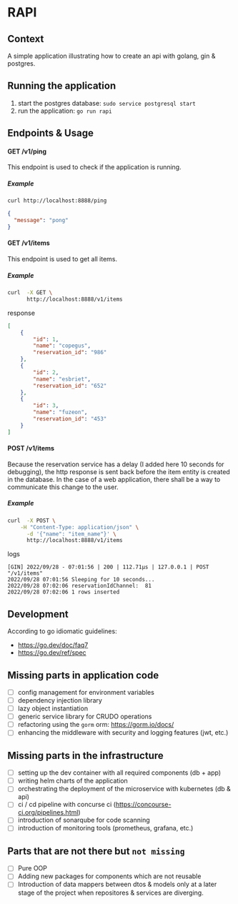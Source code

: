 # RAPI

## Context
A simple application illustrating how to create an api with golang, gin & postgres.

## Running the application
1. start the postgres database: `sudo service postgresql start`
2. run the application: `go run rapi`

## Endpoints & Usage

#### GET /v1/ping

This endpoint is used to check if the application is running.

##### Example

```bash
curl http://localhost:8888/ping
```

```json
{
  "message": "pong"
}
```

#### GET /v1/items

This endpoint is used to get all items.

##### Example
```bash
curl  -X GET \
      http://localhost:8888/v1/items
```
response
```json
[
    {
        "id": 1,
        "name": "copegus",
        "reservation_id": "986"
    },
    {
        "id": 2,
        "name": "esbriet",
        "reservation_id": "652"
    },
    {
        "id": 3,
        "name": "fuzeon",
        "reservation_id": "453"
    }
]
```

#### POST /v1/items

Because the reservation service has a delay (I added here 10 seconds for debugging), the http response is sent back before the item entity is created in the database. In the case of a web application, there shall be a way to communicate this change to the user.

##### Example
```bash
curl  -X POST \
	-H "Content-Type: application/json" \
      -d '{"name": "item_name"}' \
      http://localhost:8888/v1/items
```
logs

```
[GIN] 2022/09/28 - 07:01:56 | 200 | 112.71µs | 127.0.0.1 | POST "/v1/items"
2022/09/28 07:01:56 Sleeping for 10 seconds... 
2022/09/28 07:02:06 reservationIdChannel:  81
2022/09/28 07:02:06 1 rows inserted
```

## Development
According to go idiomatic guidelines:
- https://go.dev/doc/faq7
- https://go.dev/ref/spec


## Missing parts in application code
- [ ] config management for environment variables
- [ ] dependency injection library
- [ ] lazy object instantiation
- [ ] generic service library for CRUDO operations
- [ ] refactoring using the `gorm` orm: https://gorm.io/docs/
- [ ] enhancing the middleware with security and logging features (jwt, etc.)

## Missing parts in the infrastructure
- [ ] setting up the dev container with all required components (db + app)
- [ ] writing helm charts of the application
- [ ] orchestrating the deployment of the microservice with kubernetes (db & api)
- [ ] ci / cd pipeline with concurse ci (https://concourse-ci.org/pipelines.html)
- [ ] introduction of sonarqube for code scanning
- [ ] introduction of monitoring tools (prometheus, grafana, etc.)

## Parts that are not there but `not missing`
- [ ] Pure OOP
- [ ] Adding new packages for components which are not reusable
- [ ] Introduction of data mappers between dtos & models only at a later stage of the project when repositores & services are diverging.

